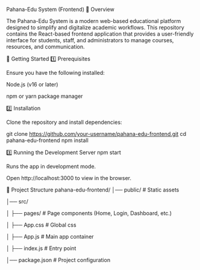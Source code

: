 Pahana-Edu System (Frontend)
📖 Overview

The Pahana-Edu System is a modern web-based educational platform designed to simplify and digitalize academic workflows.
This repository contains the React-based frontend application that provides a user-friendly interface for students, staff, and administrators to manage courses, resources, and communication.

🚀 Getting Started
1️⃣ Prerequisites

Ensure you have the following installed:

Node.js (v16 or later)

npm or yarn package manager

2️⃣ Installation

Clone the repository and install dependencies:

git clone https://github.com/your-username/pahana-edu-frontend.git
cd pahana-edu-frontend
npm install

3️⃣ Running the Development Server
npm start


Runs the app in development mode.

Open http://localhost:3000 to view in the browser.


📂 Project Structure
pahana-edu-frontend/
│── public/              # Static assets

│── src/

│   ├── pages/           # Page components (Home, Login, Dashboard, etc.)

│   ├── App.css          # Global css

│   ├── App.js           # Main app container

│   ├── index.js         # Entry point

│── package.json         # Project configuration
